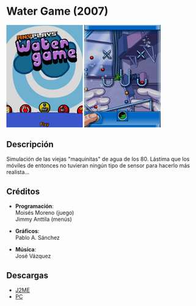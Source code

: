 # Water Game (2007)
[<img src="screenshots/WaterGame_menu.png" width="200"></img>](screenshots/WaterGame_menu.png)
[<img src="screenshots/WaterGame_game.png" width="200"></img>](screenshots/WaterGame_game.png)

## Descripción
Simulación de las viejas "maquinitas" de agua de los 80. Lástima que los móviles de entonces no tuvieran ningún tipo de sensor para hacerlo más realista...

## Créditos
- **Programación**:<br>
Moisés Moreno (juego)<br>
Jimmy Anttila (menús)

- **Gráficos**:<br>
Pablo A. Sánchez

- **Música**:<br>
José Vázquez

## Descargas
- [J2ME](jars/j2me/WaterGame_240x320.jar?raw=true)
- [PC](jars/pc/WaterGame.jar?raw=true)